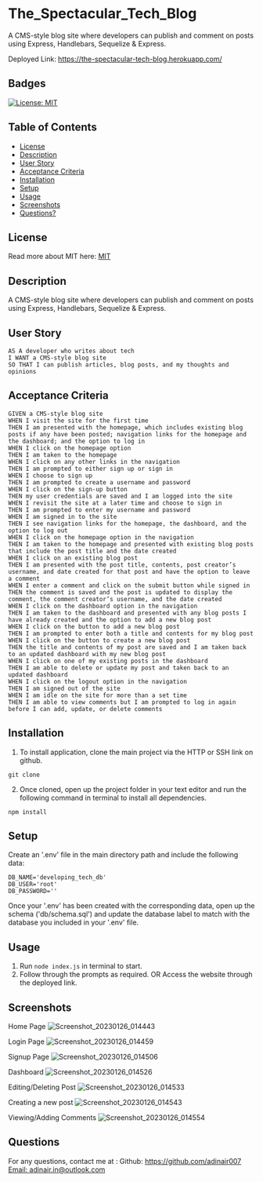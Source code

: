 # The_Spectacular_Tech_Blog
A CMS-style blog site  where developers can publish and comment on posts using Express, Handlebars, Sequelize &amp; Express.

Deployed Link: https://the-spectacular-tech-blog.herokuapp.com/


## Badges
  [![License: MIT](https://img.shields.io/badge/License-MIT-yellow.svg)](https://opensource.org/licenses/MIT)


## Table of Contents
  * [License](#license)
  * [Description](#description)
  * [User Story](#user-story)
  * [Acceptance Criteria](#user-story)
  * [Installation](#installation)
  * [Setup](#setup)
  * [Usage](#usage)
  * [Screenshots](#screenshots)
  * [Questions?](#questions)


## License
  Read more about MIT here:
  [MIT](https://opensource.org/licenses/MIT)


## Description
  A CMS-style blog site  where developers can publish and comment on posts using Express, Handlebars, Sequelize &amp; Express.


## User Story
    AS A developer who writes about tech
    I WANT a CMS-style blog site
    SO THAT I can publish articles, blog posts, and my thoughts and opinions


## Acceptance Criteria 
    GIVEN a CMS-style blog site
    WHEN I visit the site for the first time
    THEN I am presented with the homepage, which includes existing blog posts if any have been posted; navigation links for the homepage and the dashboard; and the option to log in
    WHEN I click on the homepage option
    THEN I am taken to the homepage
    WHEN I click on any other links in the navigation
    THEN I am prompted to either sign up or sign in
    WHEN I choose to sign up
    THEN I am prompted to create a username and password
    WHEN I click on the sign-up button
    THEN my user credentials are saved and I am logged into the site
    WHEN I revisit the site at a later time and choose to sign in
    THEN I am prompted to enter my username and password
    WHEN I am signed in to the site
    THEN I see navigation links for the homepage, the dashboard, and the option to log out
    WHEN I click on the homepage option in the navigation
    THEN I am taken to the homepage and presented with existing blog posts that include the post title and the date created
    WHEN I click on an existing blog post
    THEN I am presented with the post title, contents, post creator’s username, and date created for that post and have the option to leave a comment
    WHEN I enter a comment and click on the submit button while signed in
    THEN the comment is saved and the post is updated to display the comment, the comment creator’s username, and the date created
    WHEN I click on the dashboard option in the navigation
    THEN I am taken to the dashboard and presented with any blog posts I have already created and the option to add a new blog post
    WHEN I click on the button to add a new blog post
    THEN I am prompted to enter both a title and contents for my blog post
    WHEN I click on the button to create a new blog post
    THEN the title and contents of my post are saved and I am taken back to an updated dashboard with my new blog post
    WHEN I click on one of my existing posts in the dashboard
    THEN I am able to delete or update my post and taken back to an updated dashboard
    WHEN I click on the logout option in the navigation
    THEN I am signed out of the site
    WHEN I am idle on the site for more than a set time
    THEN I am able to view comments but I am prompted to log in again before I can add, update, or delete comments


## Installation
  1. To install application, clone the main project via the HTTP or SSH link on github.

```
git clone
```

2. Once cloned, open up the project folder in your text editor and run the following command in terminal to install all dependencies.

```
npm install
```


## Setup
Create an '.env' file in the main directory path and include the following data:

```
DB_NAME='developing_tech_db'
DB_USER='root'
DB_PASSWORD=''
```

Once your '.env' has been created with the corresponding data, open up the schema ('db/schema.sql') and update the database label to match with the database you included in your '.env' file.


## Usage
  1. Run `node index.js` in terminal to start. 
  2. Follow through the prompts as required. 
  OR
  Access the website through the deployed link.


## Screenshots
Home Page
![Screenshot_20230126_014443](https://user-images.githubusercontent.com/112667543/214782633-40d829d6-56d6-4af4-8c23-77e4ebc7a2af.png)

Login Page
![Screenshot_20230126_014459](https://user-images.githubusercontent.com/112667543/214782653-e9c79736-4d69-43f6-829a-0f2780871da3.png)

Signup Page
![Screenshot_20230126_014506](https://user-images.githubusercontent.com/112667543/214782680-6e897b11-8a48-4d1c-897b-7c6431f305ad.png)

Dashboard
![Screenshot_20230126_014526](https://user-images.githubusercontent.com/112667543/214782696-e8d76ce9-b91c-46da-8b99-f2119134b057.png)

Editing/Deleting Post
![Screenshot_20230126_014533](https://user-images.githubusercontent.com/112667543/214782701-ee186be3-8185-442c-a2de-ce2c037bd030.png)

Creating a new post
![Screenshot_20230126_014543](https://user-images.githubusercontent.com/112667543/214782706-c1ed49cb-5142-417d-9b26-91bf33e0563a.png)

Viewing/Adding Comments
![Screenshot_20230126_014554](https://user-images.githubusercontent.com/112667543/214782722-39993320-4443-442e-92a5-18074f755546.png)

## Questions
  For any questions, contact me at :
    Github: https://github.com/adinair007
    [Email: adinair.in@outlook.com](mailto:adinair.in@outlook.com)


